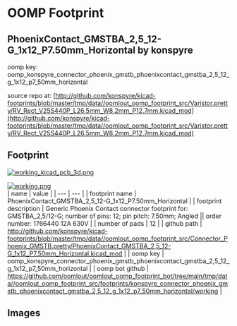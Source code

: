 # OOMP Footprint  
## PhoenixContact_GMSTBA_2,5_12-G_1x12_P7.50mm_Horizontal  by konspyre  
  
oomp key: oomp_konspyre_connector_phoenix_gmstb_phoenixcontact_gmstba_2,5_12_g_1x12_p7_50mm_horizontal  
  
source repo at: [http://github.com/konspyre/kicad-footprints/blob/master/tmp/data//oomlout_oomp_footprint_src/Varistor.pretty/RV_Rect_V25S440P_L26.5mm_W8.2mm_P12.7mm.kicad_mod](http://github.com/konspyre/kicad-footprints/blob/master/tmp/data//oomlout_oomp_footprint_src/Varistor.pretty/RV_Rect_V25S440P_L26.5mm_W8.2mm_P12.7mm.kicad_mod)  
## Footprint  
  
[![working_kicad_pcb_3d.png](working_kicad_pcb_3d_600.png)](working_kicad_pcb_3d.png)  
  
[![working.png](working_600.png)](working.png)  
| name | value | 
| --- | --- | 
| footprint name | PhoenixContact_GMSTBA_2,5_12-G_1x12_P7.50mm_Horizontal | 
| footprint description | Generic Phoenix Contact connector footprint for: GMSTBA_2,5/12-G; number of pins: 12; pin pitch: 7.50mm; Angled || order number: 1766440 12A 630V | 
| number of pads | 12 | 
| github path | http://github.com/konspyre/kicad-footprints/blob/master/tmp/data//oomlout_oomp_footprint_src/Connector_Phoenix_GMSTB.pretty/PhoenixContact_GMSTBA_2,5_12-G_1x12_P7.50mm_Horizontal.kicad_mod | 
| oomp key | oomp_konspyre_connector_phoenix_gmstb_phoenixcontact_gmstba_2,5_12_g_1x12_p7_50mm_horizontal | 
| oomp bot github | https://github.com/oomlout/oomlout_oomp_footprint_bot/tree/main/tmp/data//oomlout_oomp_footprint_src/footprints/konspyre_connector_phoenix_gmstb_phoenixcontact_gmstba_2,5_12_g_1x12_p7_50mm_horizontal/working | 
## Images  
